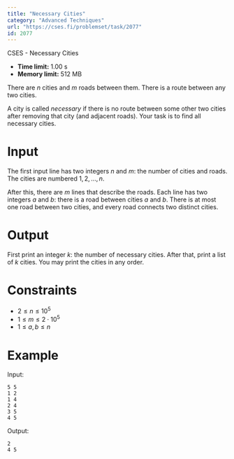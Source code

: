 ```yaml
---
title: "Necessary Cities"
category: "Advanced Techniques"
url: "https://cses.fi/problemset/task/2077"
id: 2077
---
```


CSES - Necessary Cities

  * **Time limit:** 1.00 s
  * **Memory limit:** 512 MB

There are $n$ cities and $m$ roads between them. There is a route between any
two cities.

A city is called _necessary_ if there is no route between some other two
cities after removing that city (and adjacent roads). Your task is to find all
necessary cities.

# Input

The first input line has two integers $n$ and $m$: the number of cities and
roads. The cities are numbered $1,2,\dots,n$.

After this, there are $m$ lines that describe the roads. Each line has two
integers $a$ and $b$: there is a road between cities $a$ and $b$. There is at
most one road between two cities, and every road connects two distinct cities.

# Output

First print an integer $k$: the number of necessary cities. After that, print
a list of $k$ cities. You may print the cities in any order.

# Constraints

  * $2 \le n \le 10^5$
  * $1 \le m \le 2 \cdot 10^5$
  * $1 \le a,b \le n$

# Example

Input:

    
    
    5 5
    1 2
    1 4
    2 4
    3 5
    4 5
    

Output:

    
    
    2
    4 5
    

